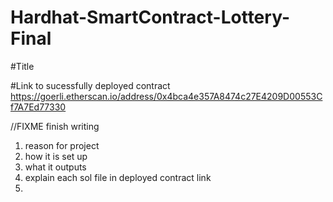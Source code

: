 # Hardhat-SmartContract-Lottery-Final

#Title

#Link to sucessfully deployed contract 
https://goerli.etherscan.io/address/0x4bca4e357A8474c27E4209D00553Cf7A7Ed77330

//FIXME finish writing
1. reason for project
2. how it is set up
3. what it outputs
4. explain each sol file in deployed contract link
5. 
